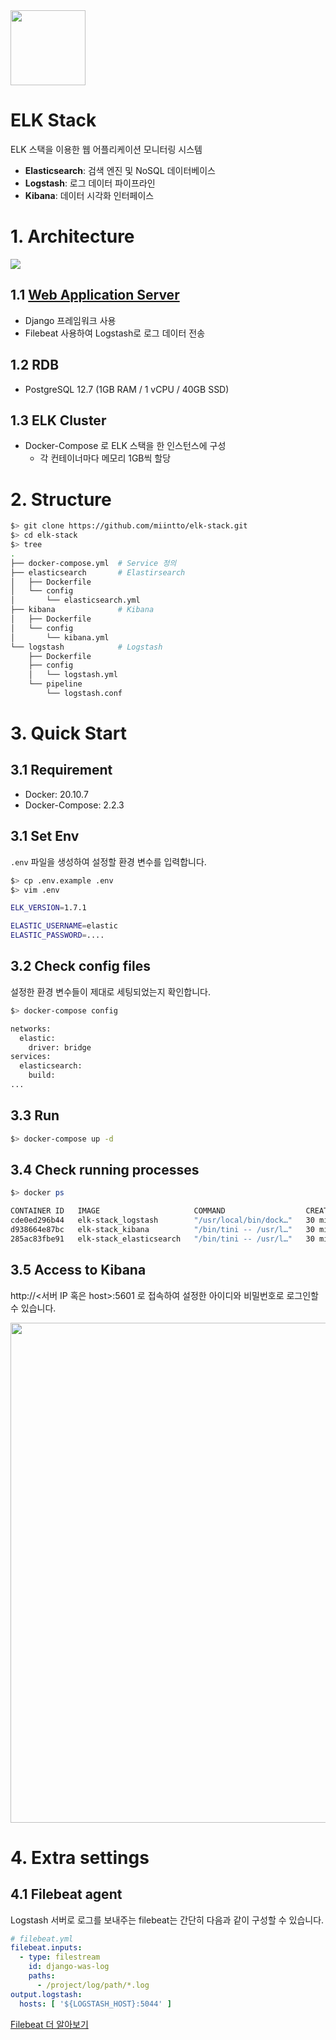<img src="https://user-images.githubusercontent.com/37063580/152669957-472c2ade-1b45-4b0a-9160-b79439466eb7.png" width="120"/>

# ELK Stack

ELK 스택을 이용한 웹 어플리케이션 모니터링 시스템

- **Elasticsearch**: 검색 엔진 및 NoSQL 데이터베이스
- **Logstash**: 로그 데이터 파이프라인
- **Kibana**: 데이터 시각화 인터페이스


# 1. Architecture

<img src="https://user-images.githubusercontent.com/37063580/152670118-3dd3b27d-e9ca-4a01-9988-c1567bab6a85.png"/>

## 1.1 [Web Application Server](http://kakao.miintto.com)
  - Django 프레임워크 사용
  - Filebeat 사용하여 Logstash로 로그 데이터 전송

## 1.2 RDB
  - PostgreSQL 12.7 (1GB RAM / 1 vCPU / 40GB SSD)

## 1.3 ELK Cluster
  - Docker-Compose 로 ELK 스택을 한 인스턴스에 구성
    - 각 컨테이너마다 메모리 1GB씩 할당


# 2. Structure

~~~bash
$> git clone https://github.com/miintto/elk-stack.git
$> cd elk-stack
$> tree
.
├── docker-compose.yml  # Service 정의
├── elasticsearch       # Elastirsearch
│   ├── Dockerfile
│   └── config
│       └── elasticsearch.yml
├── kibana              # Kibana
│   ├── Dockerfile
│   └── config
│       └── kibana.yml
└── logstash            # Logstash
    ├── Dockerfile
    ├── config
    │   └── logstash.yml
    └── pipeline
        └── logstash.conf
~~~


# 3. Quick Start

## 3.1 Requirement
  - Docker: 20.10.7
  - Docker-Compose: 2.2.3

## 3.1 Set Env

`.env` 파일을 생성하여 설정할 환경 변수를 입력합니다.

~~~bash
$> cp .env.example .env
$> vim .env

ELK_VERSION=1.7.1

ELASTIC_USERNAME=elastic
ELASTIC_PASSWORD=....
~~~

## 3.2 Check config files

설정한 환경 변수들이 제대로 세팅되었는지 확인합니다.

~~~bash
$> docker-compose config

networks:
  elastic:
    driver: bridge
services:
  elasticsearch:
    build:
...
~~~

## 3.3 Run

~~~bash
$> docker-compose up -d
~~~

## 3.4 Check running processes

~~~bash
$> docker ps

CONTAINER ID   IMAGE                     COMMAND                  CREATED          ...
cde0ed296b44   elk-stack_logstash        "/usr/local/bin/dock…"   30 minutes ago   ...
d938664e87bc   elk-stack_kibana          "/bin/tini -- /usr/l…"   30 minutes ago   ...
285ac83fbe91   elk-stack_elasticsearch   "/bin/tini -- /usr/l…"   30 minutes ago   ...
~~~

## 3.5 Access to Kibana

http://<서버 IP 혹은 host>:5601 로 접속하여 설정한 아이디와 비밀번호로 로그인할 수 있습니다.

<img width="800" src="https://user-images.githubusercontent.com/37063580/185786693-b15f2025-5f54-49f1-86a3-0daa74c54eaa.png">


# 4. Extra settings

## 4.1 Filebeat agent

Logstash 서버로 로그를 보내주는 filebeat는 간단히 다음과 같이 구성할 수 있습니다.

```yml
# filebeat.yml
filebeat.inputs:
  - type: filestream
    id: django-was-log
    paths:
      - /project/log/path/*.log
output.logstash:
  hosts: [ '${LOGSTASH_HOST}:5044' ]
```

[Filebeat 더 알아보기](https://www.elastic.co/guide/en/beats/filebeat/current/configuring-howto-filebeat.html)
